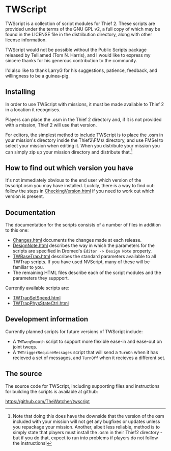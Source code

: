 # TWScript

TWScript is a collection of script modules for Thief 2. These scripts are
provided under the terms of the GNU GPL v2, a full copy of which may be found
in the LICENSE file in the distribution directory, along with other license
information.

TWScript would not be possible without the Public Scripts package released by
Telliamed (Tom N. Harris), and I would like to express my sincere thanks for
his generous contribution to the community.

I'd also like to thank LarryG for his suggestions, patience, feedback, and
willingness to be a guinea-pig.

## Installing

In order to use TWScript with missions, it must be made available to Thief 2
in a location it recognises.

Players can place the .osm in the Thief 2 directory and, if it is not provided
with a mission, Thief 2 will use that version.

For editors, the simplest method to include TWScript is to place the .osm in
your mission's directory inside the Thief2\FMs\ directory, and use FMSel to
select your mission when editing it. When you distribute your mission you
can simply zip up your mission directory and distribute that.[^1]

## How to find out which version you have

It's not immediately obvious to the end user which version of the twscript.osm
you may have installed. Luckily, there is a way to find out: follow the steps
in [CheckingVersion.html](CheckingVersion.html) if you need to work out which
version is present.


## Documentation

The documentation for the scripts consists of a number of files in addition
to this one:

- [Changes.html](Changes.html) documents the changes made at each release.
- [DesignNote.html](DesignNote.html) describes the way in which the parameters
  for the scripts are specified in Dromed's `Editor -> Design Note` property.
- [TWBaseTrap.html](TWBaseTrap.html) describes the standard parameters available
  to all TWTrap scripts. If you have used NVScript, many of these will be
  familiar to you.
- The remaining HTML files describe each of the script modules and the
  parameters they suppport.

Currently available scripts are:

- [TWTrapSetSpeed.html](TWTrapSetSpeed.html)
- [TWTrapPhysStateCtrl.html](TWTrapPhysStateCtrl.html)

## Development information

Currently planned scripts for future versions of TWScript include:

- A `TWTweqSmooth` script to support more flexible ease-in and ease-out on
  joint tweqs.
- A `TWTriggerRequireMessages` script that will send a `TurnOn` when it has
  recieved a set of messages, and `TurnOff` when it recieves a different set.


## The source

The source code for TWScript, including supporting files and instructions for
building the scripts is available at github:

<https://github.com/TheWatcher/twscript>

[^1]: Note that doing this does have the downside that the version of the osm
included with your mission will not get any bugfixes or updates unless you
repackage your mission. Another, albeit less reliable, method is to simply state
that players must install the .osm in their Thief2 directory - but if you do
that, expect to run into problems if players do not follow the instructions!
